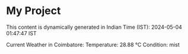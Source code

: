 # My Project

This content is dynamically generated in Indian Time (IST): 2024-05-04 01:47:47 IST


Current Weather in Coimbatore:
Temperature: 28.88 °C
Condition: mist
